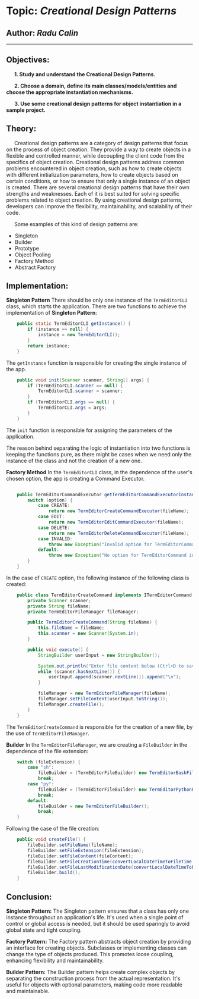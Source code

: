 # Topic: *Creational Design Patterns*
## Author: *Radu Calin*
------
## Objectives:
&ensp; &ensp; __1. Study and understand the Creational Design Patterns.__

&ensp; &ensp; __2. Choose a domain, define its main classes/models/entities and choose the appropriate instantiation mechanisms.__

&ensp; &ensp; __3. Use some creational design patterns for object instantiation in a sample project.__

## Theory:
&ensp; &ensp; Creational design patterns are a category of design patterns that focus on the process of object creation. They provide a way to create objects in a flexible and controlled manner, while decoupling the client code from the specifics of object creation. Creational design patterns address common problems encountered in object creation, such as how to create objects with different initialization parameters, how to create objects based on certain conditions, or how to ensure that only a single instance of an object is created. There are several creational design patterns that have their own strengths and weaknesses. Each of it is best suited for solving specific problems related to object creation. By using creational design patterns, developers can improve the flexibility, maintainability, and scalability of their code.

&ensp; &ensp; Some examples of this kind of design patterns are:

   * Singleton
   * Builder
   * Prototype
   * Object Pooling
   * Factory Method
   * Abstract Factory

## Implementation:
**Singleton Pattern**
There should be only one instance of the `TermEditorCLI` class, which starts the application. There are two functions to achieve the implementation of **Singleton Pattern**:

```java
    public static TermEditorCLI getInstance() {
        if (instance == null) {
            instance = new TermEditorCLI();
        }
        return instance;
    }
```
The `getInstance` function is responsible for creating the single instance of the app.

```java
    public void init(Scanner scanner, String[] args) {
        if (TermEditorCLI.scanner == null) {
            TermEditorCLI.scanner = scanner;
        }
        if (TermEditorCLI.args == null) {
            TermEditorCLI.args = args;
        }
    }

```
The `init` function is responsible for assigning the parameters of the application.

The reason behind separating the logic of instantiation into two functions is keeping the functions pure, as there might be cases when we need only the instance of the class and not the creation of a new one. 

**Factory Method**
In the `TermEditorCLI` class, in the dependence of the user's chosen option, the app is creating a Command Executor.
```java

    public TermEditorCommandExecutor getTermEditorCommandExecutorInstance(Option option, String fileName) throws Exception {
        switch (option) {
            case CREATE:
                return new TermEditorCreateCommandExecutor(fileName);
            case EDIT:
                return new TermEditorEditCommandExecutor(fileName);
            case DELETE:
                return new TermEditorDeleteCommandExecutor(fileName);
            case INVALID:
                throw new Exception("Invalid option for TermEditorCommand instance was given");
            default:
                throw new Exception("No option for TermEditorCommand instance was matched");
        }
    }
```

In the case of `CREATE` option, the following instance of the following class is created:
```java
    public class TermEditorCreateCommand implements ITermEditorCommand {
        private Scanner scanner;
        private String fileName;
        private TermEditorFileManager fileManager;

        public TermEditorCreateCommand(String fileName) {
            this.fileName = fileName;
            this.scanner = new Scanner(System.in);
        }

        public void execute() {
            StringBuilder userInput = new StringBuilder();

            System.out.println("Enter file content below (Ctrl+D to save and exit):");
            while (scanner.hasNextLine()) {
                userInput.append(scanner.nextLine()).append("\n");
            }

            fileManager = new TermEditorFileManager(fileName);
            fileManager.setFileContent(userInput.toString());
            fileManager.createFile();
        }
    }
```
The `TermEditorCreateCommand` is responsible for the creation of a new file, by the use of `TermEditorFileManager`.

**Builder**
In the `TermEditorFileManager`, we are creating a `FileBuilder` in the dependence of the file extension:
```java
    switch (fileExtension) {
        case "sh":
            fileBuilder = (TermEditorFileBuilder) new TermEditorBashFileBuilder();
            break;
        case "py":
            fileBuilder = (TermEditorFileBuilder) new TermEditorPythonFileBuilder();
            break;
        default:
            fileBuilder = new TermEditorFileBuilder();
            break;
    }
```
Following the case of the file creation:
```java
    public void createFile() {
        fileBuilder.setFileName(fileName);
        fileBuilder.setFileExtension(fileExtension);
        fileBuilder.setFileContent(fileContent);
        fileBuilder.setFileCreationTime(convertLocalDateTimeToFileTime(LocalDateTime.now()));
        fileBuilder.setFileLastModificationDate(convertLocalDateTimeToFileTime(LocalDateTime.now()));
        fileBuilder.build();
    }
```


## Conclusion:
**Singleton Pattern:**
The Singleton pattern ensures that a class has only one instance throughout an application's life. It's used when a single point of control or global access is needed, but it should be used sparingly to avoid global state and tight coupling.

**Factory Pattern:**
The Factory pattern abstracts object creation by providing an interface for creating objects. Subclasses or implementing classes can change the type of objects produced. This promotes loose coupling, enhancing flexibility and maintainability.

**Builder Pattern:**
The Builder pattern helps create complex objects by separating the construction process from the actual representation.
It's useful for objects with optional parameters, making code more readable and maintainable.

